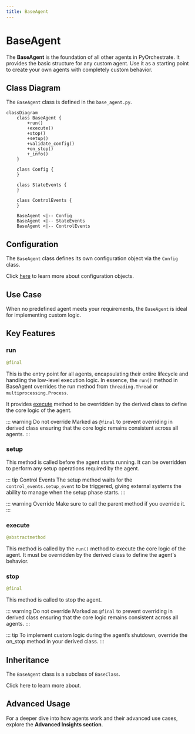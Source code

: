 ```yaml
---
title: BaseAgent
---
```


# BaseAgent

The **BaseAgent** is the foundation of all other agents in PyOrchestrate. It provides the basic structure for any custom agent. Use it as a starting point to create your own agents with completely custom behavior.

## Class Diagram

The `BaseAgent` class is defined in the `base_agent.py`.

```mermaid
classDiagram
    class BaseAgent {
        +run()
        +execute()
        +stop()
        +setup()
        +validate_config()
        +on_stop()
        +_info()
    }

    class Config {
    }

    class StateEvents {
    }

    class ControlEvents {
    }

    BaseAgent <|-- Config
    BaseAgent <|-- StateEvents
    BaseAgent <|-- ControlEvents
```

## Configuration

The `BaseAgent` class defines its own configuration object via the `Config` class.

Click [here](/learn/agents/index#configuration) to learn more about configuration objects.


## Use Case

When no predefined agent meets your requirements, the `BaseAgent` is ideal for implementing custom logic.

## Key Features

### run

```python
@final
```

This is the entry point for all agents, encapsulating their entire lifecycle and handling the low-level execution logic. In essence, the `run()` method in BaseAgent overrides the run method from `threading.Thread` or `multiprocessing.Process`.

It provides [execute](#execute) method to be overridden by the derived class to define the core logic of the agent.

::: warning Do not override
Marked as `@final` to prevent overriding in derived class ensuring that the core logic remains consistent across all agents.
:::

### setup

This method is called before the agent starts running. It can be overridden to perform any setup operations required by the agent.

::: tip Control Events
The setup method waits for the `control_events.setup_event` to be triggered, giving external systems the ability to manage when the setup phase starts.
:::

::: warning Override
Make sure to call the parent method if you override it.
:::

### execute

```python
@abstractmethod
```

This method is called by the `run()` method to execute the core logic of the agent. It must be overridden by the derived class to define the agent's behavior.

### stop

```python
@final
```

This method is called to stop the agent.

::: warning Do not override
Marked as `@final` to prevent overriding in derived class ensuring that the core logic remains consistent across all agents.
:::

::: tip
To implement custom logic during the agent’s shutdown, override the on_stop method in your derived class.
:::

## Inheritance

The `BaseAgent` class is a subclass of `BaseClass`.

Click here to learn more about.

## Advanced Usage

For a deeper dive into how agents work and their advanced use cases, explore the **Advanced Insights section**.